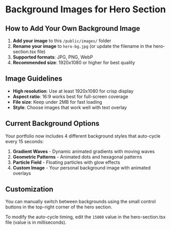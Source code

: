# Background Images for Hero Section

## How to Add Your Own Background Image

1. **Add your image** to this `/public/images/` folder
2. **Rename your image** to `hero-bg.jpg` (or update the filename in the hero-section.tsx file)
3. **Supported formats**: JPG, PNG, WebP
4. **Recommended size**: 1920x1080 or higher for best quality

## Image Guidelines

- **High resolution**: Use at least 1920x1080 for crisp display
- **Aspect ratio**: 16:9 works best for full-screen coverage  
- **File size**: Keep under 2MB for fast loading
- **Style**: Choose images that work well with text overlay

## Current Background Options

Your portfolio now includes 4 different background styles that auto-cycle every 15 seconds:

1. **Gradient Waves** - Dynamic animated gradients with moving waves
2. **Geometric Patterns** - Animated dots and hexagonal patterns  
3. **Particle Field** - Floating particles with glow effects
4. **Custom Image** - Your personal background image with animated overlays

## Customization

You can manually switch between backgrounds using the small control buttons in the top-right corner of the hero section.

To modify the auto-cycle timing, edit the `15000` value in the hero-section.tsx file (value is in milliseconds).

